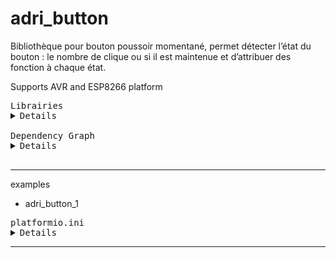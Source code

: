 # adri_button

Bibliothèque pour bouton poussoir momentané, permet détecter l’état du bouton : le nombre de clique ou si il est maintenue et d’attribuer des fonction à chaque état.


Supports AVR and ESP8266 platform

<pre>
Librairies
<details>
adri_button                     = https://github.com/AdriLighting/adri_button

esp8266/arduino                 = https://github.com/esp8266/Arduino/tree/master/libraries
</details>
Dependency Graph
<details>
|-- [adri_button] 1.0.0</details>
</pre>


<hr>examples

- adri_button_1
<pre>
platformio.ini
<details>
[env:nodemcuv2]
platform=espressif8266
board=nodemcuv2
framework=arduino
lib_extra_dirs= ${env.lib_extra_dirs}
[platformio]
src_dir= ${env.src_dir}

</details></pre><hr>